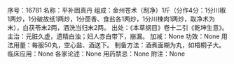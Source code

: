 序号：16781
名称：平补固真丹
组成：金州苍术（刮净）1斤（分作4分：1分川椒1两炒，1分破故纸1两炒，1分茴香、食盐各1两炒，1分川楝肉1两炒，取净术为末），白茯苓末2两，酒洗当归末2两。
出处：《本草纲目》卷十二引《乾坤生意》。
主治：元脏久虚，遗精白浊；妇人赤白带下，崩漏。
加减：None
功效：None
用法用量：每服50丸，空心盐、酒送下。
制备方法：酒煮面糊为丸，如梧桐子大。
临床应用：None
各家论述：None
用药禁忌：None
附注：None
